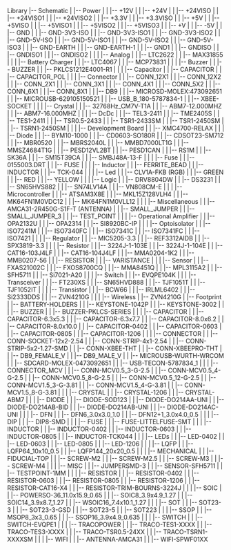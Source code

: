Library
|-- Schematic
|   |-- Power
|   |   |-- +12V
|   |   |-- +24V
|   |   |-- +24VISO
|   |   |-- +24VISO1
|   |   |-- +24VISO2
|   |   |-- +3.3V
|   |   |-- +3.3VISO
|   |   |-- +5V
|   |   |-- +5VISO
|   |   |-- +5VISO1
|   |   |-- +5VISO2
|   |   |-- +5VISO3
|   |   |-- +V
|   |   |-- -5V
|   |   |-- GND
|   |   |-- GND-3V3-ISO
|   |   |-- GND-3V3-ISO1
|   |   |-- GND-3V3-ISO2
|   |   |-- GND-5V-ISO
|   |   |-- GND-5V-ISO1
|   |   |-- GND-5V-ISO2
|   |   |-- GND-5V-ISO3
|   |   |-- GND-EARTH
|   |   |-- GND-EARTH-1
|   |   |-- GND1
|   |   |-- GNDISO
|   |   |-- GNDISO1
|   |   |-- GNDISO2
|   |
|   |-- Analog
|   |   |-- LTC2622
|   |   |-- MAX31855
|   |
|   |-- Battery Charger
|   |   |-- LTC4067
|   |   |-- MCP73831
|   |
|   |-- Buzzer
|   |   |-- BUZZER
|   |   |-- PKLCS1212E4001-R1
|   |
|   |-- Capacitor
|   |   |-- CAPACITOR
|   |   |-- CAPACITOR_POL
|   |
|   |-- Connector
|   |   |-- CONN_12X1
|   |   |-- CONN_12X2
|   |   |-- CONN_2X1 
|   |   |-- CONN_3X1
|   |   |-- CONN_4X1
|   |   |-- CONN_5X2
|   |   |-- CONN_6X1
|   |   |-- CONN_8X1
|   |   |-- DB9
|   |   |-- MICROSD-MOLEX:473092651
|   |   |-- MICROUSB-629105150521
|   |   |-- USB_B_180-5787834-1
|   |   |-- XBEE-SOCKET
|   |
|   |-- Crystal
|   |   |-- 32768Hz_CM7V-T1A
|   |   |-- ABM7-12.000MHZ
|   |   |-- ABM7-16.000MHZ
|   |
|   |-- DcDc
|   |   |-- TEL3-2411
|   |   |-- TME2405S
|   |   |-- TES1-2411
|   |   |-- TSR0.5-2433
|   |   |-- TSR1-2433SM
|   |   |-- TSR1-2450SM
|   |   |-- TSRN1-2450SM
|   |
|   |-- Development Board
|   |   |-- XMC4700-RELAX
|   |
|   |-- Diode
|   |   |-- BYM10-1000
|   |   |-- CD0603-SO180R
|   |   |-- CDSOT23-SM712
|   |   |-- MBR0520
|   |   |-- MBRS2040L
|   |   |-- MMBD7000LT1G
|   |   |-- MMSZ4684T1G
|   |   |-- PESD12VL2BT
|   |   |-- PESD1CAN
|   |   |-- RS1M
|   |   |-- SK36A
|   |   |-- SM15T39CA
|   |   |-- SMBJ48A-13-F
|   |
|   |-- Fuse
|   |   |-- 0155003.DRT
|   |   |-- FUSE
|   |
|   |-- Inductor
|   |   |-- FERRITE_BEAD
|   |   |-- INDUCTOR
|   |   |-- TCK-044
|   |
|   |-- Led
|   |   |-- CLV1A-FKB (RGB)
|   |   |-- GREEN
|   |   |-- RED
|   |   |-- YELLOW
|   |
|   |-- Logic
|   |   |-- DRV8804DW
|   |   |-- DS3231
|   |   |-- SN65HVS882
|   |   |-- SN74LV14A
|   |   |-- VN808CM-E
|   |
|   |-- Microcontroller
|   |   |-- ATSAM3X8E
|   |   |-- MKL15Z128VLH4
|   |   |-- MK64FN1M0VDC12
|   |   |-- MK64FN1M0VLL12
|   |
|   |-- Miscellaneous
|   |   |-- AMCA31-2R450G-S1F-T (ANTENNA)
|   |   |-- SMALL_JUMPER
|   |   |-- SMALL_JUMPER_3
|   |   |-- TEST_POINT
|   |
|   |-- Operational Amplifier
|   |   |-- OPA2132U
|   |   |-- OPA2314
|   |   |-- SI8920BC-IP
|   |
|   |-- Optoisolator
|   |   |-- ISO7241M
|   |   |-- ISO7340FC
|   |   |-- ISO7341C
|   |   |-- ISO7341FC
|   |   |-- ISO7421
|   |
|   |-- Regulator
|   |   |-- MIC5205-3.3
|   |   |-- REF3312AIDB
|   |   |-- SPX3819-3.3
|   |
|   |-- Resistor
|   |   |-- 3224J-1-103E
|   |   |-- 3224J-1-104E
|   |   |-- CAT16-103J4LF
|   |   |-- CAT16-104J4LF
|   |   |-- MMA0204-1K2
|   |   |-- MMB0207-56
|   |   |-- RESISTOR
|   |   |-- VARISTANCE
|   |
|   |-- Sensor
|   |   |-- FXAS21002C
|   |   |-- FXOS8700CQ
|   |   |-- MMA8451Q
|   |   |-- MPL3115A2
|   |   |-- SFH5711
|   |   |-- Si7021-A20
|   |
|   |-- Switch
|   |   |-- EVQPE104K
|   |
|   |-- Transceiver
|   |   |-- FT230XS
|   |   |-- SN65HVD888
|   |   |-- TJF1051T
|   |   |-- TJF1052IT
|   |
|   |-- Transistor
|   |   |-- BCW66
|   |   |-- IRLML6402
|   |   |-- Si2333DDS
|   |   |-- ZVN4210G
|   |
|   |-- Wireless
|       |-- ZVN4210G
|
|-- Footprint
|   |-- BATTERY-HOLDERS
|   |   |-- KEYSTONE-1042P
|   |   |-- KEYSTONE-3002
|   | 
|   |-- BUZZER
|   |   |-- BUZZER-PKLCS-SERIES
|   |
|   |-- CAPACITOR
|   |   |-- CAPACITOR-6.3x5.3
|   |   |-- CAPACITOR-6.3x7.7
|   |   |-- CAPACITOR-8.0x6.2
|   |   |-- CAPACITOR-8.0x10.0
|   |   |-- CAPACITOR-0402
|   |   |-- CAPACITOR-0603
|   |   |-- CAPACITOR-0805
|   |   |-- CAPACITOR-1206
|   |
|   |-- CONNECTOR
|   |   |-- CONN-SOCKET-12x2-2.54
|   |   |-- CONN-STRIP-4x1-2.54
|   |   |-- CONN-STRIP-5x2-1.27-SMD
|   |   |-- CONN-XBEE-THT
|   |   |-- CONN-XBEEPRO-THT
|   |   |-- DB9_FEMALE_V
|   |   |-- DB9_MALE_V
|   |   |-- MICROUSB-WURTH-WRCOM
|   |   |-- SDCARD-MOLEX-0473092651
|   |   |-- USB-TECON-5787834_1
|   |
|   |-- CONNECTOR_MCV
|   |   |-- CONN-MCV0.5_3-G-2.5
|   |   |-- CONN-MCV0.5_4-G-2.5
|   |   |-- CONN-MCV0.5_8-G-2.5
|   |   |-- CONN-MCV0.5_12-G-2.5
|   |   |-- CONN-MCV1.5_3-G-3.81
|   |   |-- CONN-MCV1.5_4-G-3.81
|   |   |-- CONN-MCV1.5_8-G-3.81
|   |
|   |-- CRYSTAL
|   |   |-- CRYSTAL-1206
|   |   |-- CRYSTAL-ABM7
|   |
|   |-- DIODE
|   |   |-- DIODE-SOD123
|   |   |-- DIODE-DO214AA-UNI
|   |   |-- DIODE-DO214AB-BID
|   |   |-- DIODE-DO214AB-UNI
|   |   |-- DIODE-DO214AC-UNI
|   |
|   |-- DFN
|   |   |-- DFN6_3.0x3.0_1.0
|   |   |-- DFN12+1_3.0x4.0_0.5
|   |
|   |-- DIP
|   |   |-- DIP8-SMD
|   |
|   |-- FUSE
|   |   |-- FUSE-LITTELFUSE-SMT
|   |
|   |-- INDUCTOR
|   |   |-- INDUCTOR-0402
|   |   |-- INDUCTOR-0603
|   |   |-- INDUCTOR-0805
|   |   |-- INDUCTOR-TCK044
|   |
|   |-- LEDs
|   |   |-- LED-0402
|   |   |-- LED-0603
|   |   |-- LED-0805
|   |   |-- LED-1206
|   |
|   |-- LQFP
|   |   |-- LQFP64_10x10_0.5
|   |   |-- LQFP144_20x20_0.5
|   |
|   |-- MECHANICAL
|   |   |-- FIDUCIAL-TOP
|   |   |-- SCREW-M2
|   |   |-- SCREW-M2.5
|   |   |-- SCREW-M3
|   |   |-- SCREW-M4
|   |
|   |-- MISC
|   |   |-- JUMPERSMD-3
|   |   |-- SENSOR-SFH5711
|   |   |-- TESTPOINT-1MM
|   |
|   |-- RESISTOR
|   |   |-- RESISTOR-0402
|   |   |-- RESISTOR-0603
|   |   |-- RESISTOR-0805
|   |   |-- RESISTOR-1206
|   |   |-- RESISTOR-CAT16-X4
|   |   |-- RESISTOR-TRIM-BOURNS-3224J
|   |
|   |-- SOIC
|   |   |-- POWERSO-36_11.0x15.9_0.65
|   |   |-- SOIC8_3.9x4.9_1.27
|   |   |-- SOIC14_3.9x8.7_1.27
|   |   |-- WSOIC16_7.4x10.1_1.27
|   |
|   |-- SOT
|   |   |-- SOT23-3
|   |   |-- SOT23-3-GSD
|   |   |-- SOT23-5
|   |   |-- SOT223
|   |
|   |-- SSOP
|   |   |-- MSOP8_3x3_0.65
|   |   |-- SSOP16_3.9x4.9_0.635
|   |
|   |-- SWITCH
|   |   |-- SWITCH-EVQPE1
|   |
|   |-- TRACOPOWER
|   |   |-- TRACO-TES1-XXXX
|   |   |-- TRACO-TES3-XXXX
|   |   |-- TRACO-TSR0.5-24XX
|   |   |-- TRACO-TSRN1-XXXXSM
|   |
|   |-- WIFI
|   |   |-- ANTENNA-AMCA31
|   |   |-- WIFI-SPWF01XX